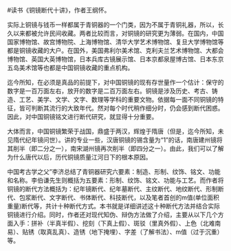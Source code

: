 #读书《铜镜断代十讲》，作者王纲怀。

实际上铜镜与钱币一样都属于青铜器的一个门类，因为不属于青铜礼器，所以，长久以来都被允许民间收藏。两者比较而言，对铜镜的研究更为薄弱。在国内，中国国家博物馆、故宫博物院、上海博物馆、清华大学艺术博物馆、复旦大学博物馆等都是铜镜收藏的大户。在国外，美国弗利尔美术馆、克利夫兰艺术博物馆、大都会博物馆、英国大英博物馆，日本兵库古镜展示馆、日本京都泉屋博古馆、日本东京五岛美术馆等也都是中国铜镜收藏的重点机构。

迄今所知，在必须是真品的前提下，对中国铜镜的现有存世量作一个估计：保守的数字是一百万面左右，放开的数字是二百万面左右。铜镜是涉及历史、考古、铸造、工艺、美学、文学、文字、数理等学科的重要文物。依据每一面不同铜镜的特征，皆可判断其流行的大致年代。然对每个时代稍作细分时，仍会感到断代困惑。因此，对中国铜镜铭文进行断代研究，就显得十分重要。

大体而言，中国铜镜繁荣于战国，鼎盛于两汉，辉煌于隋唐（但是，迄今所知，未见隋代纪年镜问世）。讲的专业一些，汉唐铜镜的锡含量为“1”的话，南唐建州镜将其削半（即二分之一），南宋湖州镜再次削半（即四分之一）。由此，我们可以了解为什么唐代以后，历代铜镜质量江河日下的根本原因。

中国考古学之父”李济总结了青铜器研究六要素：制造、形制、纹饰、铭文、功能和名称。李伯谦先生则概括为五要素：形制、纹饰、铭文、功能与工艺。而作者将铜镜的断代方法概括为：纪年镜断代、纪年墓断代、主纹断代、地纹断代、形制断代、包浆断代、文字断代、书体断代、科技断代，以及笔者首创的m值(单位面积重量)断代等，共计十种断代方式。本书就是详细讲述这十种断代方法并结合实际铜镜进行介绍。同时，作者还对现代知伪、辩伪方法做了介绍，主要从以下几个方面入手：拼补（半真半假）、挖刻（下真上假）、斑驳（里真外假）、上色（北难南易）、贴锈（取真乱真）、造锈（地下掩埋）、字差（了解书法）、m值（过于沉重）等。
